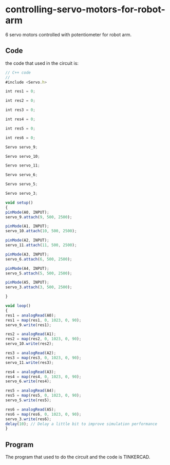 # controlling-servo-motors-for-robot-arm
 6 servo motors controlled with potentiometer for robot arm.
 ## Code 
  the code that used in the circuit is:
  ```javascript
// C++ code
//
#include <Servo.h>

int res1 = 0;

int res2 = 0;

int res3 = 0;

int res4 = 0;

int res5 = 0;

int res6 = 0;

Servo servo_9;

Servo servo_10;

Servo servo_11;

Servo servo_6;

Servo servo_5;

Servo servo_3;

void setup()
{
  pinMode(A0, INPUT);
  servo_9.attach(9, 500, 2500);

  pinMode(A1, INPUT);
  servo_10.attach(10, 500, 2500);

  pinMode(A2, INPUT);
  servo_11.attach(11, 500, 2500);

  pinMode(A3, INPUT);
  servo_6.attach(6, 500, 2500);

  pinMode(A4, INPUT);
  servo_5.attach(5, 500, 2500);

  pinMode(A5, INPUT);
  servo_3.attach(3, 500, 2500);

}

void loop()
{
  res1 = analogRead(A0);
  res1 = map(res1, 0, 1023, 0, 90);
  servo_9.write(res1);

  res2 = analogRead(A1);
  res2 = map(res2, 0, 1023, 0, 90);
  servo_10.write(res2);

  res3 = analogRead(A2);
  res3 = map(res3, 0, 1023, 0, 90);
  servo_11.write(res3);

  res4 = analogRead(A3);
  res4 = map(res4, 0, 1023, 0, 90);
  servo_6.write(res4);

  res5 = analogRead(A4);
  res5 = map(res5, 0, 1023, 0, 90);
  servo_5.write(res5);

  res6 = analogRead(A5);
  res6 = map(res6, 0, 1023, 0, 90);
  servo_3.write(res6);
  delay(10); // Delay a little bit to improve simulation performance
}

```
## Program
The program that used to do the circuit and the code is TINKERCAD.

